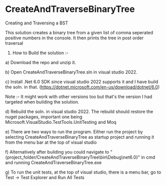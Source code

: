 # CreateAndTraverseBinaryTree
Creating and Traversing a BST

This solution creates a binary tree from a given list of comma seperated positive numbers in the console. It then prints the tree in post order traversal

1) How to Build the solution :- 

a) Download the repo and unzip it.

b) Open CreateAndTraverseBinaryTree.sln in visual studio 2022.

c) Install .Net 6.0 SDK since visual studio 2022 supports it and I have build the soln. in that. (https://dotnet.microsoft.com/en-us/download/dotnet/6.0)

Note :- It might work with other versions too but that's the version I had targeted when building the solution.

d) Rebuild the soln. in visual studio 2022. The rebuild should restore the nuget packages, important one being Microsoft.VisualStudio.TestTools.UnitTesting and Moq

e) There are two ways to run the program. Either run the project by selecting CreateAndTraverseBinaryTree as startup project and running it from the menu bar at the top of visual studio

f) Alternatively after building you could navigate to "{project_folder/CreateAndTraverseBinaryTree\bin\Debug\net6.0}" in cmd and running CreateAndTraverseBinaryTree.exe

g) To run the unit tests, at the top of visual studio, there is a menu bar, go to Test -> Test Explorer and Run All Tests
